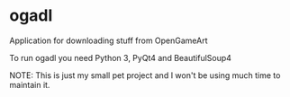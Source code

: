 ogadl
=====

Application for downloading stuff from OpenGameArt

To run ogadl you need Python 3, PyQt4 and BeautifulSoup4

NOTE: This is just my small pet project and I won't be using much time
to maintain it.
